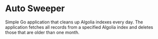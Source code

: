 # Auto Sweeper

Simple Go application that cleans up Algolia indexes every day. The application fetches all records from a specified Algolia index and deletes those that are older than one month.

